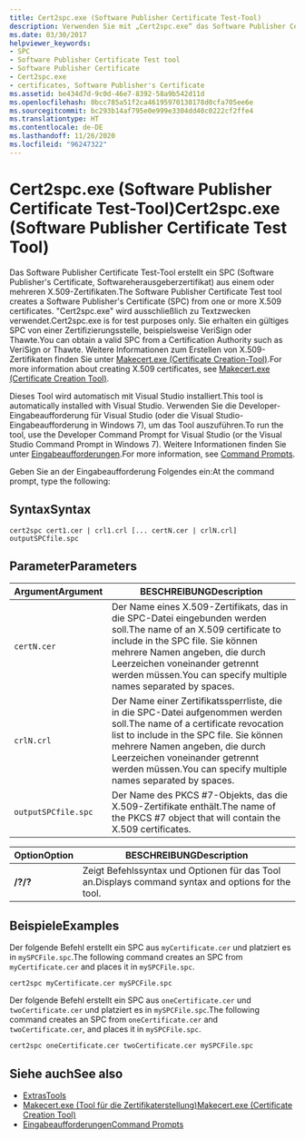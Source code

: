 ```yaml
---
title: Cert2spc.exe (Software Publisher Certificate Test-Tool)
description: Verwenden Sie mit „Cert2spc.exe“ das Software Publisher Certificate Test-Tool. Dieses Tool erstellt ein Softwareherausgeberzertifikat (Software Publisher‘s Certificate, SPC) aus einem oder mehreren X.509-Zertifikaten.
ms.date: 03/30/2017
helpviewer_keywords:
- SPC
- Software Publisher Certificate Test tool
- Software Publisher Certificate
- Cert2spc.exe
- certificates, Software Publisher's Certificate
ms.assetid: be434d7d-9c0d-46e7-8392-58a9b542d11d
ms.openlocfilehash: 0bcc785a51f2ca46195970130178d0cfa705ee6e
ms.sourcegitcommit: bc293b14af795e0e999e3304dd40c0222cf2ffe4
ms.translationtype: HT
ms.contentlocale: de-DE
ms.lasthandoff: 11/26/2020
ms.locfileid: "96247322"
---
```

# <a name="cert2spcexe-software-publisher-certificate-test-tool"></a><span data-ttu-id="7a28b-104">Cert2spc.exe (Software Publisher Certificate Test-Tool)</span><span class="sxs-lookup"><span data-stu-id="7a28b-104">Cert2spc.exe (Software Publisher Certificate Test Tool)</span></span>

<span data-ttu-id="7a28b-105">Das Software Publisher Certificate Test-Tool erstellt ein SPC (Software Publisher's Certificate, Softwareherausgeberzertifikat) aus einem oder mehreren X.509-Zertifikaten.</span><span class="sxs-lookup"><span data-stu-id="7a28b-105">The Software Publisher Certificate Test tool creates a Software Publisher's Certificate (SPC) from one or more X.509 certificates.</span></span> <span data-ttu-id="7a28b-106">"Cert2spc.exe" wird ausschließlich zu Textzwecken verwendet.</span><span class="sxs-lookup"><span data-stu-id="7a28b-106">Cert2spc.exe is for test purposes only.</span></span> <span data-ttu-id="7a28b-107">Sie erhalten ein gültiges SPC von einer Zertifizierungsstelle, beispielsweise VeriSign oder Thawte.</span><span class="sxs-lookup"><span data-stu-id="7a28b-107">You can obtain a valid SPC from a Certification Authority such as VeriSign or Thawte.</span></span> <span data-ttu-id="7a28b-108">Weitere Informationen zum Erstellen von X.509-Zertifikaten finden Sie unter [Makecert.exe (Certificate Creation-Tool)](/windows/desktop/SecCrypto/makecert).</span><span class="sxs-lookup"><span data-stu-id="7a28b-108">For more information about creating X.509 certificates, see [Makecert.exe (Certificate Creation Tool)](/windows/desktop/SecCrypto/makecert).</span></span>  
  
 <span data-ttu-id="7a28b-109">Dieses Tool wird automatisch mit Visual Studio installiert.</span><span class="sxs-lookup"><span data-stu-id="7a28b-109">This tool is automatically installed with Visual Studio.</span></span> <span data-ttu-id="7a28b-110">Verwenden Sie die Developer-Eingabeaufforderung für Visual Studio (oder die Visual Studio-Eingabeaufforderung in Windows 7), um das Tool auszuführen.</span><span class="sxs-lookup"><span data-stu-id="7a28b-110">To run the tool, use the Developer Command Prompt for Visual Studio (or the Visual Studio Command Prompt in Windows 7).</span></span> <span data-ttu-id="7a28b-111">Weitere Informationen finden Sie unter [Eingabeaufforderungen](developer-command-prompt-for-vs.md).</span><span class="sxs-lookup"><span data-stu-id="7a28b-111">For more information, see [Command Prompts](developer-command-prompt-for-vs.md).</span></span>  
  
 <span data-ttu-id="7a28b-112">Geben Sie an der Eingabeaufforderung Folgendes ein:</span><span class="sxs-lookup"><span data-stu-id="7a28b-112">At the command prompt, type the following:</span></span>  
  
## <a name="syntax"></a><span data-ttu-id="7a28b-113">Syntax</span><span class="sxs-lookup"><span data-stu-id="7a28b-113">Syntax</span></span>  
  
```console  
cert2spc cert1.cer | crl1.crl [... certN.cer | crlN.crl] outputSPCfile.spc  
```  
  
## <a name="parameters"></a><span data-ttu-id="7a28b-114">Parameter</span><span class="sxs-lookup"><span data-stu-id="7a28b-114">Parameters</span></span>  
  
|<span data-ttu-id="7a28b-115">Argument</span><span class="sxs-lookup"><span data-stu-id="7a28b-115">Argument</span></span>|<span data-ttu-id="7a28b-116">BESCHREIBUNG</span><span class="sxs-lookup"><span data-stu-id="7a28b-116">Description</span></span>|  
|--------------|-----------------|  
|`certN.cer`|<span data-ttu-id="7a28b-117">Der Name eines X.509-Zertifikats, das in die SPC-Datei eingebunden werden soll.</span><span class="sxs-lookup"><span data-stu-id="7a28b-117">The name of an X.509 certificate to include in the SPC file.</span></span> <span data-ttu-id="7a28b-118">Sie können mehrere Namen angeben, die durch Leerzeichen voneinander getrennt werden müssen.</span><span class="sxs-lookup"><span data-stu-id="7a28b-118">You can specify multiple names separated by spaces.</span></span>|  
|`crlN.crl`|<span data-ttu-id="7a28b-119">Der Name einer Zertifikatssperrliste, die in die SPC-Datei aufgenommen werden soll.</span><span class="sxs-lookup"><span data-stu-id="7a28b-119">The name of a certificate revocation list to include in the SPC file.</span></span> <span data-ttu-id="7a28b-120">Sie können mehrere Namen angeben, die durch Leerzeichen voneinander getrennt werden müssen.</span><span class="sxs-lookup"><span data-stu-id="7a28b-120">You can specify multiple names separated by spaces.</span></span>|  
|`outputSPCfile.spc`|<span data-ttu-id="7a28b-121">Der Name des PKCS #7-Objekts, das die X.509-Zertifikate enthält.</span><span class="sxs-lookup"><span data-stu-id="7a28b-121">The name of the PKCS #7 object that will contain the X.509 certificates.</span></span>|  
  
|<span data-ttu-id="7a28b-122">Option</span><span class="sxs-lookup"><span data-stu-id="7a28b-122">Option</span></span>|<span data-ttu-id="7a28b-123">BESCHREIBUNG</span><span class="sxs-lookup"><span data-stu-id="7a28b-123">Description</span></span>|  
|------------|-----------------|  
|<span data-ttu-id="7a28b-124">**/?**</span><span class="sxs-lookup"><span data-stu-id="7a28b-124">**/?**</span></span>|<span data-ttu-id="7a28b-125">Zeigt Befehlssyntax und Optionen für das Tool an.</span><span class="sxs-lookup"><span data-stu-id="7a28b-125">Displays command syntax and options for the tool.</span></span>|  
  
## <a name="examples"></a><span data-ttu-id="7a28b-126">Beispiele</span><span class="sxs-lookup"><span data-stu-id="7a28b-126">Examples</span></span>  

 <span data-ttu-id="7a28b-127">Der folgende Befehl erstellt ein SPC aus `myCertificate.cer` und platziert es in `mySPCFile.spc`.</span><span class="sxs-lookup"><span data-stu-id="7a28b-127">The following command creates an SPC from `myCertificate.cer` and places it in `mySPCFile.spc`.</span></span>  
  
```console
cert2spc myCertificate.cer mySPCFile.spc  
```  
  
 <span data-ttu-id="7a28b-128">Der folgende Befehl erstellt ein SPC aus `oneCertificate.cer` und `twoCertificate.cer` und platziert es in `mySPCFile.spc`.</span><span class="sxs-lookup"><span data-stu-id="7a28b-128">The following command creates an SPC from `oneCertificate.cer` and `twoCertificate.cer`, and places it in `mySPCFile.spc`.</span></span>  
  
```console
cert2spc oneCertificate.cer twoCertificate.cer mySPCFile.spc  
```  
  
## <a name="see-also"></a><span data-ttu-id="7a28b-129">Siehe auch</span><span class="sxs-lookup"><span data-stu-id="7a28b-129">See also</span></span>

- [<span data-ttu-id="7a28b-130">Extras</span><span class="sxs-lookup"><span data-stu-id="7a28b-130">Tools</span></span>](index.md)
- [<span data-ttu-id="7a28b-131">Makecert.exe (Tool für die Zertifikaterstellung)</span><span class="sxs-lookup"><span data-stu-id="7a28b-131">Makecert.exe (Certificate Creation Tool)</span></span>](/windows/desktop/SecCrypto/makecert)
- [<span data-ttu-id="7a28b-132">Eingabeaufforderungen</span><span class="sxs-lookup"><span data-stu-id="7a28b-132">Command Prompts</span></span>](developer-command-prompt-for-vs.md)
